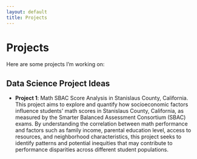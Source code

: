 ```yaml
---
layout: default
title: Projects
---
```


# Projects

Here are some projects I’m working on:

## Data Science Project Ideas
- **Project 1**: Math SBAC Score Analysis in Stanislaus County, California.
This project aims to explore and quantify how socioeconomic factors influence students' math scores in Stanislaus County, California, as measured by the Smarter Balanced Assessment Consortium (SBAC) exams. By understanding the correlation between math performance and factors such as family income, parental education level, access to resources, and neighborhood characteristics, this project seeks to identify patterns and potential inequities that may contribute to performance disparities across different student populations.
